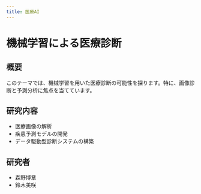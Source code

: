 ```yaml
---
title: 医療AI
---
```


# 機械学習による医療診断

## 概要

このテーマでは、機械学習を用いた医療診断の可能性を探ります。特に、画像診断と予測分析に焦点を当てています。

## 研究内容

- 医療画像の解析
- 疾患予測モデルの開発
- データ駆動型診断システムの構築

## 研究者

- 森野博章
- 鈴木美咲
